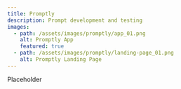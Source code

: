 ```yaml
---
title: Promptly
description: Prompt development and testing
images:
  - path: /assets/images/promptly/app_01.png
    alt: Promptly App
    featured: true
  - path: /assets/images/promptly/landing-page_01.png
    alt: Promptly Landing Page
---
```


Placeholder